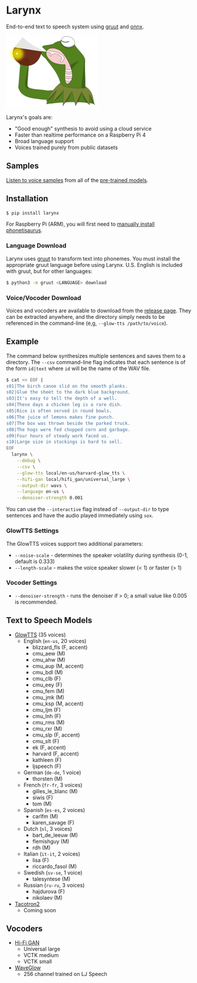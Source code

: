 # Larynx

End-to-end text to speech system using [gruut](https://github.com/rhasspy/gruut) and [onnx](https://onnx.ai/).

![Larynx logo](img/logo.png)

Larynx's goals are:

* "Good enough" synthesis to avoid using a cloud service
* Faster than realtime performance on a Raspberry Pi 4
* Broad language support
* Voices trained purely from public datasets

## Samples

[Listen to voice samples](https://rhasspy.github.io/larynx/) from all of the [pre-trained models](https://github.com/rhasspy/larynx/releases).

## Installation

```sh
$ pip install larynx
```

For Raspberry Pi (ARM), you will first need to [manually install phonetisaurus](https://github.com/rhasspy/phonetisaurus-pypi/releases).

### Language Download

Larynx uses [gruut](https://github.com/rhasspy/gruut) to transform text into phonemes. You must install the appropriate gruut language before using Larynx. U.S. English is included with gruut, but for other languages:

```sh
$ python3 -m gruut <LANGUAGE> download
```

### Voice/Vocoder Download

Voices and vocoders are available to download from the [release page](https://github.com/rhasspy/larynx/releases). They can be extracted anywhere, and the directory simply needs to be referenced in the command-line (e,g, `--glow-tts /path/to/voice`).

## Example

The command below synthesizes multiple sentences and saves them to a directory. The `--csv` command-line flag indicates that each sentence is of the form `id|text` where `id` will be the name of the WAV file.

```sh
$ cat << EOF |
s01|The birch canoe slid on the smooth planks.
s02|Glue the sheet to the dark blue background.
s03|It's easy to tell the depth of a well.
s04|These days a chicken leg is a rare dish.
s05|Rice is often served in round bowls.
s06|The juice of lemons makes fine punch.
s07|The box was thrown beside the parked truck.
s08|The hogs were fed chopped corn and garbage.
s09|Four hours of steady work faced us.
s10|Large size in stockings is hard to sell.
EOF
  larynx \
    --debug \
    --csv \
    --glow-tts local/en-us/harvard-glow_tts \
    --hifi-gan local/hifi_gan/universal_large \
    --output-dir wavs \
    --language en-us \
    --denoiser-strength 0.001
```

You can use the `--interactive` flag instead of `--output-dir` to type sentences and have the audio played immediately using `sox`.

### GlowTTS Settings

The GlowTTS voices support two additional parameters:

* `--noise-scale` - determines the speaker volatility during synthesis (0-1, default is  0.333)
* `--length-scale` - makes the voice speaker slower (< 1) or faster (> 1)

### Vocoder Settings

* `--denoiser-strength` - runs the denoiser if > 0; a small value like 0.005 is recommended.

## Text to Speech Models

* [GlowTTS](https://github.com/rhasspy/glow-tts-train) (35 voices)
    * English (`en-us`, 20 voices)
        * blizzard_fls (F, accent)
        * cmu_aew (M)
        * cmu_ahw (M)
        * cmu_aup (M, accent)
        * cmu_bdl (M)
        * cmu_clb (F)
        * cmu_eey (F)
        * cmu_fem (M)
        * cmu_jmk (M)
        * cmu_ksp (M, accent)
        * cmu_ljm (F)
        * cmu_lnh (F)
        * cmu_rms (M)
        * cmu_rxr (M)
        * cmu_slp (F, accent)
        * cmu_slt (F)
        * ek (F, accent)
        * harvard (F, accent)
        * kathleen (F)
        * ljspeech (F)
    * German (`de-de`, 1 voice)
        * thorsten (M)
    * French (`fr-fr`, 3 voices)
        * gilles\_le\_blanc (M)
        * siwis (F)
        * tom (M)
    * Spanish (`es-es`, 2 voices)
        * carlfm (M)
        * karen_savage (F)
    * Dutch (`nl`, 3 voices)
        * bart\_de\_leeuw (M)
        * flemishguy (M)
        * rdh (M)
    * Italian (`it-it`, 2 voices)
        * lisa (F)
        * riccardo_fasol (M)
    * Swedish (`sv-se`, 1 voice)
        * talesyntese (M)
    * Russian (`ru-ru`, 3 voices)
        * hajdurova (F)
        * nikolaev (M)
* [Tacotron2](https://github.com/rhasspy/tacotron2-train)
    * Coming soon

## Vocoders

* [Hi-Fi GAN](https://github.com/rhasspy/hifi-gan-train)
    * Universal large
    * VCTK medium
    * VCTK small
* [WaveGlow](https://github.com/NVIDIA/DeepLearningExamples/tree/master/PyTorch/SpeechSynthesis/Tacotron2)
    * 256 channel trained on LJ Speech
